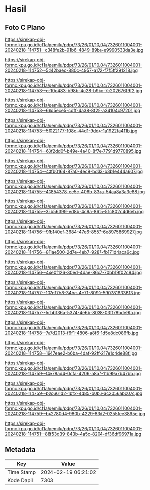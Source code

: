 # Hasil

## Foto C Plano

https://sirekap-obj-formc.kpu.go.id/cf1a/pemilu/pdpr/73/26/01/10/04/7326011004001-20240218-114751--c348fe2b-91b6-4849-89ba-e9990533da3e.jpg

https://sirekap-obj-formc.kpu.go.id/cf1a/pemilu/pdpr/73/26/01/10/04/7326011004001-20240218-114752--5d42baec-880c-4957-a172-f7f5ff291218.jpg

https://sirekap-obj-formc.kpu.go.id/cf1a/pemilu/pdpr/73/26/01/10/04/7326011004001-20240218-114753--ee10c483-b98b-4c28-b9bc-7c202676f9f2.jpg

https://sirekap-obj-formc.kpu.go.id/cf1a/pemilu/pdpr/73/26/01/10/04/7326011004001-20240218-114753--66d5ece5-cdff-4a38-8f29-a34104c97201.jpg

https://sirekap-obj-formc.kpu.go.id/cf1a/pemilu/pdpr/73/26/01/10/04/7326011004001-20240218-114753--5f022177-108c-44d1-9dd4-1a1922fa411b.jpg

https://sirekap-obj-formc.kpu.go.id/cf1a/pemilu/pdpr/73/26/01/10/04/7326011004001-20240218-114754--63f2dd0f-b49e-4a40-8f7e-7791d9770895.jpg

https://sirekap-obj-formc.kpu.go.id/cf1a/pemilu/pdpr/73/26/01/10/04/7326011004001-20240218-114754--43fb0164-87a0-4ec9-bd33-b3b1e444a607.jpg

https://sirekap-obj-formc.kpu.go.id/cf1a/pemilu/pdpr/73/26/01/10/04/7326011004001-20240218-114755--43854378-ee5c-406b-83aa-54aa8a3a3e88.jpg

https://sirekap-obj-formc.kpu.go.id/cf1a/pemilu/pdpr/73/26/01/10/04/7326011004001-20240218-114755--35b56399-ed8b-4c9a-86f5-51c802c4d6eb.jpg

https://sirekap-obj-formc.kpu.go.id/cf1a/pemilu/pdpr/73/26/01/10/04/7326011004001-20240218-114756--91b140ef-3684-47e6-8557-6e8975869927.jpg

https://sirekap-obj-formc.kpu.go.id/cf1a/pemilu/pdpr/73/26/01/10/04/7326011004001-20240218-114756--811ae500-2d7e-4eb7-9287-fb171d4aca6c.jpg

https://sirekap-obj-formc.kpu.go.id/cf1a/pemilu/pdpr/73/26/01/10/04/7326011004001-20240218-114756--44e0f126-30ed-4dae-86c7-70bb19f02c94.jpg

https://sirekap-obj-formc.kpu.go.id/cf1a/pemilu/pdpr/73/26/01/10/04/7326011004001-20240218-114757--107df7b8-34bc-4c71-8090-590781633613.jpg

https://sirekap-obj-formc.kpu.go.id/cf1a/pemilu/pdpr/73/26/01/10/04/7326011004001-20240218-114757--5cbb136a-5374-4e6b-8038-03ff78bde9fa.jpg

https://sirekap-obj-formc.kpu.go.id/cf1a/pemilu/pdpr/73/26/01/10/04/7326011004001-20240218-114758--7a7d2013-f6f1-4806-a8f6-1d5e8dc086fb.jpg

https://sirekap-obj-formc.kpu.go.id/cf1a/pemilu/pdpr/73/26/01/10/04/7326011004001-20240218-114758--1947eae2-b6ba-4daf-92ff-217e1c4de88f.jpg

https://sirekap-obj-formc.kpu.go.id/cf1a/pemilu/pdpr/73/26/01/10/04/7326011004001-20240218-114759--f4e78ad4-0cfa-4206-a8a7-11b99a7b47bb.jpg

https://sirekap-obj-formc.kpu.go.id/cf1a/pemilu/pdpr/73/26/01/10/04/7326011004001-20240218-114759--b0c661d2-1bf2-4d85-b0b6-ac2056abc07c.jpg

https://sirekap-obj-formc.kpu.go.id/cf1a/pemilu/pdpr/73/26/01/10/04/7326011004001-20240218-114759--b42780d4-980b-4229-83d2-0255fee3895e.jpg

https://sirekap-obj-formc.kpu.go.id/cf1a/pemilu/pdpr/73/26/01/10/04/7326011004001-20240218-114751--88f53d39-843b-4a5c-8204-df36df96971a.jpg


## Metadata

| Key        | Value               |
| ---------- | ------------------- |
| Time Stamp | 2024-02-19 06:21:02 |
| Kode Dapil | 7303                |



